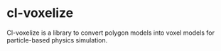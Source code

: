cl-voxelize
===========

Cl-voxelize is a library to convert polygon models into voxel models for particle-based physics simulation.
